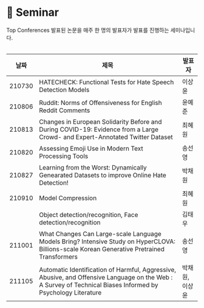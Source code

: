 📃 Seminar
===========
Top Conferences 발표된 논문을 매주 한 명의 발표자가 발표를 진행하는 세미나입니다. 
<br><br>

|날짜|제목|발표자|
|----|----|------|
|210730|HATECHECK: Functional Tests for Hate Speech Detection Models|이상윤|
|210806|Ruddit: Norms of Offensiveness for English Reddit Comments|윤예준|
|210813|Changes in European Solidarity Before and During COVID-19: Evidence from a Large Crowd- and Expert-Annotated Twitter Dataset|최혜원|
|210820|Assessing Emoji Use in Modern Text Processing Tools|송선영|
|210827|Learning from the Worst: Dynamically Genearated Datasets to improve Online Hate Detection!|박채원|
|210910|Model Compression|최혜원|
|      |Object detection/recognition, Face detection/recognition|김태우|
|211001|What Changes Can Large-scale Language Models Bring? Intensive Study on HyperCLOVA: Billions-scale Korean Generative Pretrained Transformers|송선영|
|211105|Automatic Identification of Harmful, Aggressive, Abusive, and Offensive Language on the Web : A Survey of Technical Biases Informed by Psychology Literature|박채원,이상윤|

